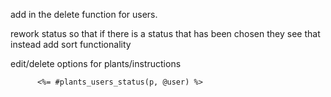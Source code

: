 add in the delete function for users.

 rework status so that if there is a status that has been chosen they see that instead
 add sort functionality

 edit/delete options for plants/instructions  

          <%= #plants_users_status(p, @user) %>
